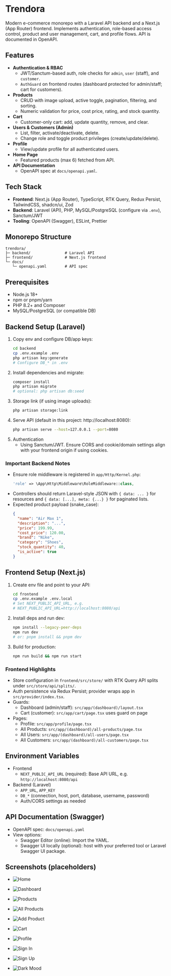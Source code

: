 # Trendora

Modern e-commerce monorepo with a Laravel API backend and a Next.js (App Router) frontend. Implements authentication, role-based access control, product and user management, cart, and profile flows. API is documented in OpenAPI.

## Features
- **Authentication & RBAC**
  - JWT/Sanctum-based auth, role checks for `admin`, `user` (staff), and `customer`.
  - `AuthGuard` on frontend routes (dashboard protected for admin/staff; cart for customers).
- **Products**
  - CRUD with image upload, active toggle, pagination, filtering, and sorting.
  - Numeric validation for price, cost price, rating, and stock quantity.
- **Cart**
  - Customer-only cart: add, update quantity, remove, and clear.
- **Users & Customers (Admin)**
  - List, filter, activate/deactivate, delete.
  - Change role and toggle product privileges (create/update/delete).
- **Profile**
  - View/update profile for all authenticated users.
- **Home Page**
  - Featured products (max 6) fetched from API.
- **API Documentation**
  - OpenAPI spec at `docs/openapi.yaml`.

## Tech Stack
- **Frontend**: Next.js (App Router), TypeScript, RTK Query, Redux Persist, TailwindCSS, shadcn/ui, Zod
- **Backend**: Laravel (API), PHP, MySQL/PostgreSQL (configure via `.env`), Sanctum/JWT
- **Tooling**: OpenAPI (Swagger), ESLint, Prettier

## Monorepo Structure
```
trendora/
├─ backend/               # Laravel API
├─ frontend/              # Next.js frontend
└─ docs/
   └─ openapi.yaml        # API spec
```

## Prerequisites
- Node.js 18+
- npm or pnpm/yarn
- PHP 8.2+ and Composer
- MySQL/PostgreSQL (or compatible DB)

## Backend Setup (Laravel)
1. Copy env and configure DB/app keys:
   ```bash
   cd backend
   cp .env.example .env
   php artisan key:generate
   # Configure DB_* in .env
   ```
2. Install dependencies and migrate:
   ```bash
   composer install
   php artisan migrate
   # optional: php artisan db:seed
   ```
3. Storage link (if using image uploads):
   ```bash
   php artisan storage:link
   ```
4. Serve API (default in this project: http://localhost:8080):
   ```bash
   php artisan serve --host=127.0.0.1 --port=8080
   ```
5. Authentication
   - Using Sanctum/JWT. Ensure CORS and cookie/domain settings align with your frontend origin if using cookies.

### Important Backend Notes
- Ensure role middleware is registered in `app/Http/Kernel.php`:
  ```php
  'role' => \App\Http\Middleware\RoleMiddleware::class,
  ```
- Controllers should return Laravel-style JSON with `{ data: ... }` for resources and `{ data: [...], meta: {...} }` for paginated lists.
- Expected product payload (snake_case):
  ```json
  {
    "name": "Air Max 1",
    "description": "...",
    "price": 199.99,
    "cost_price": 120.00,
    "brand": "Nike",
    "category": "Shoes",
    "stock_quantity": 40,
    "is_active": true
  }
  ```

## Frontend Setup (Next.js)
1. Create env file and point to your API:
   ```bash
   cd frontend
   cp .env.example .env.local
   # Set NEXT_PUBLIC_API_URL, e.g.
   # NEXT_PUBLIC_API_URL=http://localhost:8080/api
   ```
2. Install deps and run dev:
   ```bash
   npm install --legacy-peer-deps
   npm run dev
   # or: pnpm install && pnpm dev
   ```
3. Build for production:
   ```bash
   npm run build && npm run start
   ```

### Frontend Highlights
- Store configuration in `frontend/src/store/` with RTK Query API splits under `src/store/api/splits/`.
- Auth persistence via Redux Persist; provider wraps app in `src/provider/index.tsx`.
- Guards:
  - Dashboard (admin/staff): `src/app/(dashboard)/layout.tsx`
  - Cart (customer): `src/app/cart/page.tsx` uses guard on page
- Pages:
  - Profile: `src/app/profile/page.tsx`
  - All Products: `src/app/(dashboard)/all-products/page.tsx`
  - All Users: `src/app/(dashboard)/all-users/page.tsx`
  - All Customers: `src/app/(dashboard)/all-customers/page.tsx`

## Environment Variables
- Frontend
  - `NEXT_PUBLIC_API_URL` (required): Base API URL, e.g. `http://localhost:8080/api`
- Backend (Laravel)
  - `APP_URL`, `APP_KEY`
  - `DB_*` (connection, host, port, database, username, password)
  - Auth/CORS settings as needed

## API Documentation (Swagger)
- OpenAPI spec: `docs/openapi.yaml`
- View options:
  - Swagger Editor (online): Import the YAML.
  - Swagger UI locally (optional): host with your preferred tool or Laravel Swagger UI package.

## Screenshots (placeholders)
- ![Home](docs/images/home-page.png)
- ![Dashboard](docs/images/dashboard.png)
- ![Products](docs/images/products.png)
- ![All Products](docs/images/all-products.png)
- ![Add Product](docs/images/add-product.png)

- ![Cart](docs/images/cart.png)
- ![Profile](docs/images/profile.png.png)
- ![Sign In](docs/images/sign-in.png)
- ![Sign Up](docs/images/sign-up.png)
- ![Dark Mood](docs/images/dark-mode.png)
